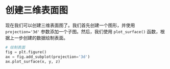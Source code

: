 # 创建三维表面图

现在我们可以创建三维表面图了。我们首先创建一个图形，并使用 `projection='3d'` 参数添加一个子图。然后，我们使用 `plot_surface()` 函数，根据上一步创建的数据绘制表面。

```python
# 绘制表面
fig = plt.figure()
ax = fig.add_subplot(projection='3d')
ax.plot_surface(x, y, z)
```
